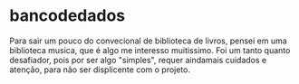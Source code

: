 # bancodedados
Para sair um pouco do convecional de biblioteca de livros, pensei em uma biblioteca musica, que é algo me interesso muitissimo.
Foi um tanto quanto desafiador, pois por ser algo "simples", requer aindamais cuidados e atenção, para não ser displicente com o projeto.
